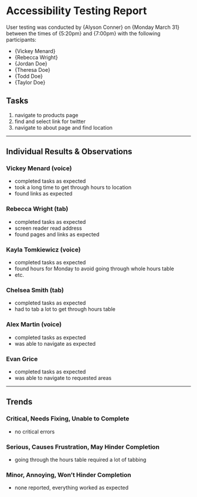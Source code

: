 # Accessibility Testing Report

User testing was conducted by {Alyson Conner} on {Monday March 31} between the times of {5:20pm} and {7:00pm} with the following participants:

- {Vickey Menard}
- {Rebecca Wright}
- {Jordan Doe}
- {Theresa Doe}
- {Todd Doe}
- {Taylor Doe}

## Tasks

1. navigate to products page
2. find and select link for twitter
3. navigate to about page and find location

---

## Individual Results & Observations

### Vickey Menard (voice)

- completed tasks as expected
- took a long time to get through hours to location
- found links as expected

### Rebecca Wright (tab)

- completed tasks as expected
- screen reader read address 
- found pages and links as expected

### Kayla Tomkiewicz (voice)

- completed tasks as expected
- found hours for Monday to avoid going through whole hours table 
- etc.

### Chelsea Smith (tab)

- completed tasks as expected
- had to tab a lot to get through hours table

### Alex Martin (voice)

- completed tasks as expected
- was able to navigate as expected

### Evan Grice

- completed tasks as expected
- was able to navigate to requested areas

---

## Trends

### Critical, Needs Fixing, Unable to Complete

- no critical errors

### Serious, Causes Frustration, May Hinder Completion

- going through the hours table required a lot of tabbing

### Minor, Annoying, Won’t Hinder Completion

- none reported, everything worked as expected